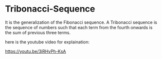 # Tribonacci-Sequence
It is the generalization of the Fibonacci sequence. A Tribonacci sequence is the sequence of numbers such that each term from the fourth onwards is the sum of previous three terms.

here is the youtube video for explaination:

https://youtu.be/3iRHvPh-KsA
